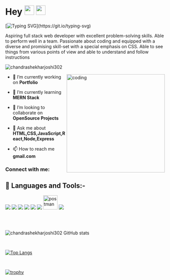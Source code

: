 # Hey <img src= "https://media2.giphy.com/media/Lm5hxmmI6ucOQGfjKj/giphy.gif?cid=6c09b952o9xti0m387z597k2xqipch3qmqjydym98oef87ve&rid=giphy.gif&ct=s" width= "30" height= "30"> <img src= "https://media.tenor.com/images/2adfe94e69139f3e22623b61d375a7a7/tenor.gif" width= "30" height= "30">

 [![Typing SVG](https://readme-typing-svg.herokuapp.com?font=Architects+Daughter&color=6495ED&size=25&center=false&lines=hey!+its+Chandrashekharjoshi;Full-stack-web-developer...)](https://git.io/typing-svg)

 Aspiring full stack web developer with excellent problem-solving skills. Able to perform well in a team. Passionate about coding and equipped with a diverse and promising skill-set with a special emphasis on CSS. Able to see things from various points of view and able to understand and follow instructions



<p align="left"> <img src="https://komarev.com/ghpvc/?username=chandrashekharjoshi302&label=Profile%20views&color=0e75b6&style=flat" alt="chandrashekharjoshi302" /> </p>
<img align="right" alt="coding" width="310px" src="https://media4.giphy.com/media/qgQUggAC3Pfv687qPC/giphy.gif?cid=ecf05e47zjdsbmsgypzjbs6mzj2ypzuoqmbo4ntwbsnk6oaj&rid=giphy.gif&ct=g"/>


- 🔭 I’m currently working on **Portfolio**

- 🌱 I’m currently learning **MERN Stack**

- 👯 I’m looking to collaborate on **OpenSource Projects**

- 💬 Ask me about **HTML,CSS,JavaScript,React,Node,Express**

- 📫 How to reach me **gmail.com**


<h3 align="left">Connect with me:</h3>


## 🚀 Languages and Tools:-

<p align="left"> 
<img src="https://img.icons8.com/color/48/000000/html-5.png"/>  
    <img src="https://img.icons8.com/color/48/000000/css3.png"/>
   <img src="https://img.icons8.com/color/48/000000/javascript.png"/>
  <img src="https://img.icons8.com/color/48/000000/react-native.png"/>  
  <img src="https://img.icons8.com/color/48/000000/redux.png"/> 
     <img src="https://img.icons8.com/color/48/000000/nodejs.png"/>
  <img src="https://www.vectorlogo.zone/logos/getpostman/getpostman-icon.svg" alt="postman" width="45" height="45"/> 
   <img src="https://img.icons8.com/color/48/000000/git.png"/> 
  
</p>

</br>
</br>

![chandrashekharjoshi302 GitHub stats](https://github-readme-stats.vercel.app/api?username=chandrashekharjoshi302&show_icons=true&theme=radical) 

</br>

[![Top Langs](https://github-readme-stats.vercel.app/api/top-langs/?username=chandrashekharjoshi302&layout=compact&text_color=daf7dc&bg_color=151515)](https://github.com/chandrashekharjoshi302/github-readme-stats)

</br>

[![trophy](https://github-profile-trophy.vercel.app/?username=chandrashekharjoshi302)](https://github.com/ryo-ma/github-profile-trophy)

</br>



<br/>

